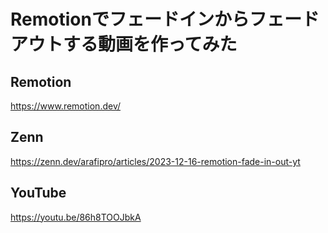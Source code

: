 # Remotionでフェードインからフェードアウトする動画を作ってみた

## Remotion

https://www.remotion.dev/

## Zenn

https://zenn.dev/arafipro/articles/2023-12-16-remotion-fade-in-out-yt

## YouTube

https://youtu.be/86h8TOOJbkA
